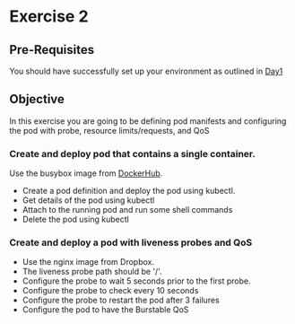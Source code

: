 # Exercise 2 #

## Pre-Requisites ##

You should have successfully set up your environment as outlined in [Day1](./README.md)

## Objective ##

In this exercise you are going to be defining pod manifests and configuring the pod with probe, resource limits/requests, and QoS

### Create and deploy pod that contains a single container. ###

Use the busybox image from [DockerHub](https://hub.docker.com/_/busybox/).

* Create a pod definition and deploy the pod using kubectl.
* Get details of the pod using kubectl
* Attach to the running pod and run some shell commands
* Delete the pod using kubectl

### Create and deploy a pod with liveness probes and QoS ###

* Use the nginx image from Dropbox.  
* The liveness probe path should be '/'.
* Configure the probe to wait 5 seconds prior to the first probe.
* Configure the probe to check every 10 seconds
* Configure the probe to restart the pod after 3 failures
* Configure the pod to have the Burstable QoS




